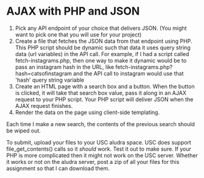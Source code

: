 AJAX with PHP and JSON
======================

1. Pick any API endpoint of your choice that delivers JSON. (You might want to pick one that you will use for your project)
2. Create a file that fetches the JSON data from that endpoint using PHP. This PHP script should be dynamic such that data it uses query string data (url variables) in the API call. For example, if I had a script called fetch-instagrams.php, then one way to make it dynamic would be to pass an instagram hash in the URL, like fetch-instagrams.php?hash=catsofinstagram and the API call to instagram would use that 'hash' query string variable
3. Create an HTML page with a search box and a button. When the button is clicked, it will take that search box value, pass it along in an AJAX request to your PHP script. Your PHP script will deliver JSON when the AJAX request finishes.
4. Render the data on the page using client-side templating.

Each time I make a new search, the contents of the previous search should be wiped out.

To submit, upload your files to your USC aludra space. USC does support file_get_contents() calls so it _should_ work. Test it out to make sure. If your PHP is more complicated then it might not work on the USC server. Whether it works or not on the aludra server, post a zip of all your files for this assignment so that I can download them.


